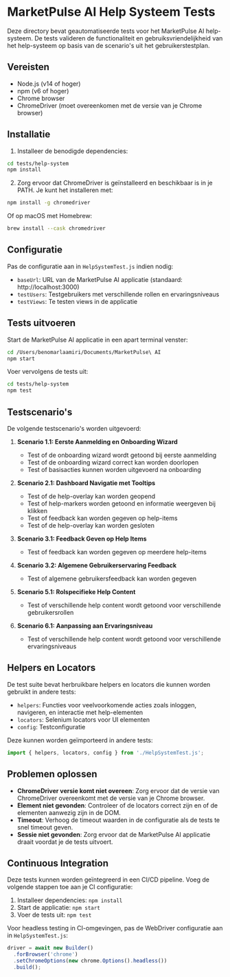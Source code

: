 # MarketPulse AI Help Systeem Tests

Deze directory bevat geautomatiseerde tests voor het MarketPulse AI help-systeem. De tests valideren de functionaliteit en gebruiksvriendelijkheid van het help-systeem op basis van de scenario's uit het gebruikerstestplan.

## Vereisten

- Node.js (v14 of hoger)
- npm (v6 of hoger)
- Chrome browser
- ChromeDriver (moet overeenkomen met de versie van je Chrome browser)

## Installatie

1. Installeer de benodigde dependencies:

```bash
cd tests/help-system
npm install
```

2. Zorg ervoor dat ChromeDriver is geïnstalleerd en beschikbaar is in je PATH. Je kunt het installeren met:

```bash
npm install -g chromedriver
```

Of op macOS met Homebrew:

```bash
brew install --cask chromedriver
```

## Configuratie

Pas de configuratie aan in `HelpSystemTest.js` indien nodig:

- `baseUrl`: URL van de MarketPulse AI applicatie (standaard: http://localhost:3000)
- `testUsers`: Testgebruikers met verschillende rollen en ervaringsniveaus
- `testViews`: Te testen views in de applicatie

## Tests uitvoeren

Start de MarketPulse AI applicatie in een apart terminal venster:

```bash
cd /Users/benomarlaamiri/Documents/MarketPulse\ AI
npm start
```

Voer vervolgens de tests uit:

```bash
cd tests/help-system
npm test
```

## Testscenario's

De volgende testscenario's worden uitgevoerd:

1. **Scenario 1.1: Eerste Aanmelding en Onboarding Wizard**
   - Test of de onboarding wizard wordt getoond bij eerste aanmelding
   - Test of de onboarding wizard correct kan worden doorlopen
   - Test of basisacties kunnen worden uitgevoerd na onboarding

2. **Scenario 2.1: Dashboard Navigatie met Tooltips**
   - Test of de help-overlay kan worden geopend
   - Test of help-markers worden getoond en informatie weergeven bij klikken
   - Test of feedback kan worden gegeven op help-items
   - Test of de help-overlay kan worden gesloten

3. **Scenario 3.1: Feedback Geven op Help Items**
   - Test of feedback kan worden gegeven op meerdere help-items

4. **Scenario 3.2: Algemene Gebruikerservaring Feedback**
   - Test of algemene gebruikersfeedback kan worden gegeven

5. **Scenario 5.1: Rolspecifieke Help Content**
   - Test of verschillende help content wordt getoond voor verschillende gebruikersrollen

6. **Scenario 6.1: Aanpassing aan Ervaringsniveau**
   - Test of verschillende help content wordt getoond voor verschillende ervaringsniveaus

## Helpers en Locators

De test suite bevat herbruikbare helpers en locators die kunnen worden gebruikt in andere tests:

- `helpers`: Functies voor veelvoorkomende acties zoals inloggen, navigeren, en interactie met help-elementen
- `locators`: Selenium locators voor UI elementen
- `config`: Testconfiguratie

Deze kunnen worden geïmporteerd in andere tests:

```javascript
import { helpers, locators, config } from './HelpSystemTest.js';
```

## Problemen oplossen

- **ChromeDriver versie komt niet overeen**: Zorg ervoor dat de versie van ChromeDriver overeenkomt met de versie van je Chrome browser.
- **Element niet gevonden**: Controleer of de locators correct zijn en of de elementen aanwezig zijn in de DOM.
- **Timeout**: Verhoog de timeout waarden in de configuratie als de tests te snel timeout geven.
- **Sessie niet gevonden**: Zorg ervoor dat de MarketPulse AI applicatie draait voordat je de tests uitvoert.

## Continuous Integration

Deze tests kunnen worden geïntegreerd in een CI/CD pipeline. Voeg de volgende stappen toe aan je CI configuratie:

1. Installeer dependencies: `npm install`
2. Start de applicatie: `npm start`
3. Voer de tests uit: `npm test`

Voor headless testing in CI-omgevingen, pas de WebDriver configuratie aan in `HelpSystemTest.js`:

```javascript
driver = await new Builder()
  .forBrowser('chrome')
  .setChromeOptions(new chrome.Options().headless())
  .build();
```
